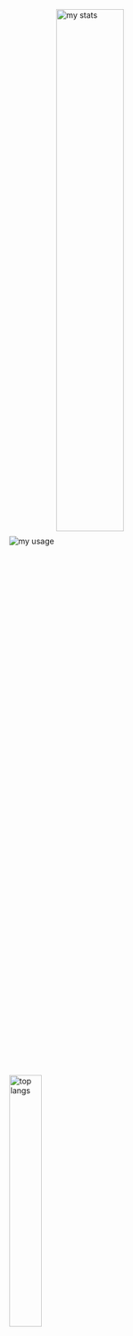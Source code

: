<div>
  <img alt="my usage" src="http://github-profile-summary-cards.vercel.app/api/cards/profile-details?username=gabrieldbn&show_icons=true&theme=holi"/>
  
  <img alt="my stats" align="center" width="49%" src="https://github-readme-stats.vercel.app/api?username=gabrieldbn&show_icons=true&theme=holi"/>

  <img alt="top langs" align="center" width="34%" src="https://github-readme-stats.vercel.app/api/top-langs/?username=gabrieldbn&layout=donut&theme=holi"/>
</div>
